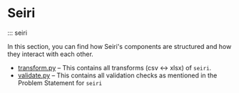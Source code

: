 # Seiri

::: seiri

In this section, you can find how Seiri's components are structured and how they interact with each other.

- [transform.py](transform.md) – This contains all transforms (csv <-> xlsx) of `seiri`.
- [validate.py](validate.md) – This contains all validation checks as mentioned in the Problem Statement for `seiri`
